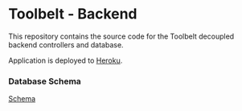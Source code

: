 # Toolbelt - Backend

This repository contains the source code for the Toolbelt decoupled backend controllers and database.

Application is deployed to [Heroku](https://afternoon-bayou-17340.herokuapp.com).

### Database Schema

[Schema](app/assets/images/db_schema.md)